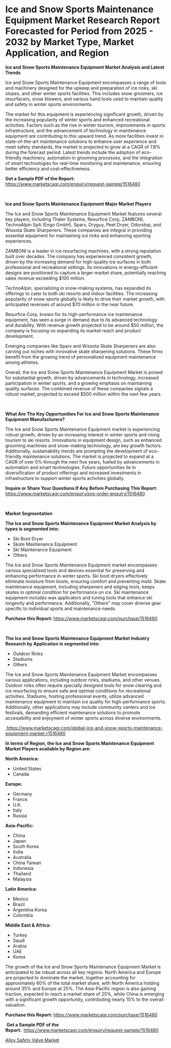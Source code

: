 <p><h1>Ice and Snow Sports Maintenance Equipment Market Research Report Forecasted for Period from 2025 -  2032 by Market Type, Market Application, and Region</h1></p><p><strong>Ice and Snow Sports Maintenance Equipment Market Analysis and Latest Trends</strong></p>
<p><p>Ice and Snow Sports Maintenance Equipment encompasses a range of tools and machinery designed for the upkeep and preparation of ice rinks, ski slopes, and other winter sports facilities. This includes snow groomers, ice resurfacers, snow blowers, and various hand tools used to maintain quality and safety in winter sports environments.</p><p>The market for this equipment is experiencing significant growth, driven by the increasing popularity of winter sports and enhanced recreational activities. Factors such as the rise in winter tourism, improvements in sports infrastructure, and the advancement of technology in maintenance equipment are contributing to this upward trend. As more facilities invest in state-of-the-art maintenance solutions to enhance user experience and meet safety standards, the market is projected to grow at a CAGR of 7.8% during the forecast period. Latest trends include the adoption of eco-friendly machinery, automation in grooming processes, and the integration of smart technologies for real-time monitoring and maintenance, ensuring better efficiency and cost-effectiveness.</p></p>
<p><strong>Get a Sample PDF of the Report:&nbsp;</strong> <a href="https://www.marketscagr.com/enquiry/request-sample/1516480?utm_campaign=3018&utm_medium=2&utm_source=Github&utm_content=ia&utm_term=30032025&utm_id=ice-and-snow-sports-maintenance-equipment">https://www.marketscagr.com/enquiry/request-sample/1516480</a></p>
<p>&nbsp;</p>
<p><strong>Ice and Snow Sports Maintenance Equipment Major Market Players</strong></p>
<p><p>The Ice and Snow Sports Maintenance Equipment Market features several key players, including Thaler Systems, Resurfice Corp, ZAMBONI, TechnoAlpin SpA (Engo GmbH), Sparx, Dryguy, Peet Dryer, Odorstop, and Wissota Skate Sharpeners. These companies are integral in providing essential equipment for maintaining ice rinks and enhancing sporting experiences.</p><p>ZAMBONI is a leader in ice resurfacing machines, with a strong reputation built over decades. The company has experienced consistent growth, driven by the increasing demand for high-quality ice surfaces in both professional and recreational settings. Its innovations in energy-efficient designs are positioned to capture a larger market share, potentially reaching sales revenue exceeding $100 million.</p><p>TechnoAlpin, specializing in snow-making systems, has expanded its offerings to cater to both ski resorts and indoor facilities. The increasing popularity of snow sports globally is likely to drive their market growth, with anticipated revenues of around $70 million in the near future.</p><p>Resurfice Corp, known for its high-performance ice maintenance equipment, has seen a surge in demand due to its advanced technology and durability. With revenue growth projected to be around $50 million, the company is focusing on expanding its market reach and product development.</p><p>Emerging companies like Sparx and Wissota Skate Sharpeners are also carving out niches with innovative skate sharpening solutions. These firms benefit from the growing trend of personalized equipment maintenance among athletes.</p><p>Overall, the Ice and Snow Sports Maintenance Equipment Market is poised for substantial growth, driven by advancements in technology, increased participation in winter sports, and a growing emphasis on maintaining quality surfaces. The combined revenue of these companies signals a robust market, projected to exceed $500 million within the next few years.</p></p>
<p>&nbsp;</p>
<p><strong>What Are The Key Opportunities For Ice and Snow Sports Maintenance Equipment Manufacturers?</strong></p>
<p><p>The Ice and Snow Sports Maintenance Equipment market is experiencing robust growth, driven by an increasing interest in winter sports and rising tourism to ski resorts. Innovations in equipment design, such as enhanced grooming machines and snow-making technology, are key growth factors. Additionally, sustainability trends are prompting the development of eco-friendly maintenance solutions. The market is projected to expand at a CAGR of over 5% through the next five years, fueled by advancements in automation and smart technologies. Future opportunities lie in diversification of product offerings and increased investments in infrastructure to support winter sports activities globally.</p></p>
<p><strong>Inquire or Share Your Questions If Any Before Purchasing This Report:</strong> <a href="https://www.marketscagr.com/enquiry/pre-order-enquiry/1516480?utm_campaign=3018&utm_medium=2&utm_source=Github&utm_content=ia&utm_term=30032025&utm_id=ice-and-snow-sports-maintenance-equipment">https://www.marketscagr.com/enquiry/pre-order-enquiry/1516480</a></p>
<p>&nbsp;</p>
<p><strong>Market Segmentation</strong></p>
<p><strong>The Ice and Snow Sports Maintenance Equipment Market Analysis by types is segmented into:</strong></p>
<p><ul><li>Ski Boot Dryer</li><li>Skate Maintenance Equipment</li><li>Ski Maintenance Equipment</li><li>Others</li></ul></p>
<p><p>The Ice and Snow Sports Maintenance Equipment market encompasses various specialized tools and devices essential for preserving and enhancing performance in winter sports. Ski boot dryers effectively eliminate moisture from boots, ensuring comfort and preventing mold. Skate maintenance equipment, including sharpeners and edging tools, keeps skates in optimal condition for performance on ice. Ski maintenance equipment includes wax applicators and tuning tools that enhance ski longevity and performance. Additionally, "Others" may cover diverse gear specific to individual sports and maintenance needs.</p></p>
<p><strong>Purchase this Report:&nbsp;</strong><a href="https://www.marketscagr.com/purchase/1516480?utm_campaign=3018&utm_medium=2&utm_source=Github&utm_content=ia&utm_term=30032025&utm_id=ice-and-snow-sports-maintenance-equipment">https://www.marketscagr.com/purchase/1516480</a></p>
<p>&nbsp;</p>
<p><strong>The Ice and Snow Sports Maintenance Equipment Market Industry Research by Application is segmented into:</strong></p>
<p><ul><li>Outdoor Rinks</li><li>Stadiums</li><li>Others</li></ul></p>
<p><p>The Ice and Snow Sports Maintenance Equipment Market encompasses various applications, including outdoor rinks, stadiums, and other venues. Outdoor rinks often require specially designed tools for snow clearing and ice resurfacing to ensure safe and optimal conditions for recreational activities. Stadiums, hosting professional events, utilize advanced maintenance equipment to maintain ice quality for high-performance sports. Additionally, other applications may include community centers and ice festivals, demanding efficient maintenance solutions to promote accessibility and enjoyment of winter sports across diverse environments.</p></p>
<p><a href="https://www.marketscagr.com/global-ice-and-snow-sports-maintenance-equipment-market-r1516480?utm_campaign=3018&utm_medium=2&utm_source=Github&utm_content=ia&utm_term=30032025&utm_id=ice-and-snow-sports-maintenance-equipment">&nbsp;https://www.marketscagr.com/global-ice-and-snow-sports-maintenance-equipment-market-r1516480</a></p>
<p><strong>In terms of Region, the Ice and Snow Sports Maintenance Equipment Market Players available by Region are:</strong></p>
<p>
    <p> <strong> North America: </strong>
        <ul>
            <li>United States</li>
            <li>Canada</li>
        </ul>
        </p> 
    <p> <strong> Europe: </strong>
        <ul>
            <li>Germany</li>
            <li>France</li>
            <li>U.K.</li>
            <li>Italy</li>
            <li>Russia</li>
        </ul>
        </p> 
    <p> <strong> Asia-Pacific: </strong>
        <ul>
            <li>China</li>
            <li>Japan</li>
            <li>South Korea</li>
            <li>India</li>
            <li>Australia</li>
            <li>China Taiwan</li>
            <li>Indonesia</li>
            <li>Thailand</li>
            <li>Malaysia</li>
        </ul>
        </p> 
    <p> <strong> Latin America: </strong>
        <ul>
            <li>Mexico</li>
            <li>Brazil</li>
            <li>Argentina Korea</li>
            <li>Colombia</li>
        </ul>
        </p> 
    <p> <strong> Middle East & Africa: </strong>
        <ul>
            <li>Turkey</li>
            <li>Saudi</li>
            <li>Arabia</li>
            <li>UAE</li>
            <li>Korea</li>
        </ul>
    </p>
    </p>
<p><p>The growth of the Ice and Snow Sports Maintenance Equipment Market is anticipated to be robust across all key regions. North America and Europe are projected to dominate the market, together accounting for approximately 60% of the total market share, with North America holding around 35% and Europe at 25%. The Asia-Pacific region is also gaining traction, expected to reach a market share of 25%, while China is emerging with a significant growth opportunity, contributing nearly 15% to the overall valuation.</p></p>
<p><strong>Purchase this Report: </strong><a href="https://www.marketscagr.com/purchase/1516480?utm_campaign=3018&utm_medium=2&utm_source=Github&utm_content=ia&utm_term=30032025&utm_id=ice-and-snow-sports-maintenance-equipment">https://www.marketscagr.com/purchase/1516480</a></p>
<p>&nbsp;<strong>Get a Sample PDF of the Report:&nbsp;&nbsp;</strong><a href="https://www.marketscagr.com/enquiry/request-sample/1516480?utm_campaign=3018&utm_medium=2&utm_source=Github&utm_content=ia&utm_term=30032025&utm_id=ice-and-snow-sports-maintenance-equipment">https://www.marketscagr.com/enquiry/request-sample/1516480</a></p>
<p><strong></strong></p>
<p><p><a href="https://github.com/sefathlehki/Market-Research-Report-List-1/blob/main/alloy-safety-valve-market.md?utm_campaign=3018&utm_medium=2&utm_source=Github&utm_content=ia&utm_term=30032025&utm_id=ice-and-snow-sports-maintenance-equipment">Alloy Safety Valve Market</a></p></p>